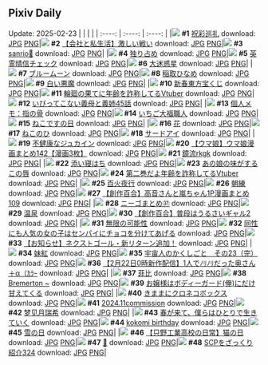 ## Pixiv Daily
Update: 2025-02-23
|      |      |      |
| :----: | :----: | :----: |
|![](https://pixiv.microyu.workers.dev/c/240x480/img-master/img/2025/02/21/00/02/59/127455493_p0_master1200.jpg) **#1** [祝彩巡礼](https://www.pixiv.net/artworks/127455493) download: [JPG](https://pixiv.microyu.workers.dev/img-original/img/2025/02/21/00/02/59/127455493_p0.jpg) [PNG](https://pixiv.microyu.workers.dev/img-original/img/2025/02/21/00/02/59/127455493_p0.png)|![](https://pixiv.microyu.workers.dev/c/240x480/img-master/img/2025/02/21/12/00/12/127467152_p0_master1200.jpg) **#2** [【会社と私生活】激しい戦い](https://www.pixiv.net/artworks/127467152) download: [JPG](https://pixiv.microyu.workers.dev/img-original/img/2025/02/21/12/00/12/127467152_p0.jpg) [PNG](https://pixiv.microyu.workers.dev/img-original/img/2025/02/21/12/00/12/127467152_p0.png)|![](https://pixiv.microyu.workers.dev/c/240x480/img-master/img/2025/02/21/00/01/12/127455341_p0_master1200.jpg) **#3** [sanrio💌](https://www.pixiv.net/artworks/127455341) download: [JPG](https://pixiv.microyu.workers.dev/img-original/img/2025/02/21/00/01/12/127455341_p0.jpg) [PNG](https://pixiv.microyu.workers.dev/img-original/img/2025/02/21/00/01/12/127455341_p0.png)|
|![](https://pixiv.microyu.workers.dev/c/240x480/img-master/img/2025/02/21/20/03/49/127478313_p0_master1200.jpg) **#4** [独り占め](https://www.pixiv.net/artworks/127478313) download: [JPG](https://pixiv.microyu.workers.dev/img-original/img/2025/02/21/20/03/49/127478313_p0.jpg) [PNG](https://pixiv.microyu.workers.dev/img-original/img/2025/02/21/20/03/49/127478313_p0.png)|![](https://pixiv.microyu.workers.dev/c/240x480/img-master/img/2025/02/21/20/36/15/127479398_p0_master1200.jpg) **#5** [英霊晴信チェック](https://www.pixiv.net/artworks/127479398) download: [JPG](https://pixiv.microyu.workers.dev/img-original/img/2025/02/21/20/36/15/127479398_p0.jpg) [PNG](https://pixiv.microyu.workers.dev/img-original/img/2025/02/21/20/36/15/127479398_p0.png)|![](https://pixiv.microyu.workers.dev/c/240x480/img-master/img/2025/02/21/11/11/17/127466343_p0_master1200.jpg) **#6** [大迷惑星](https://www.pixiv.net/artworks/127466343) download: [JPG](https://pixiv.microyu.workers.dev/img-original/img/2025/02/21/11/11/17/127466343_p0.jpg) [PNG](https://pixiv.microyu.workers.dev/img-original/img/2025/02/21/11/11/17/127466343_p0.png)|
|![](https://pixiv.microyu.workers.dev/c/240x480/img-master/img/2025/02/22/20/38/28/127516912_p0_master1200.jpg) **#7** [ブルームーン](https://www.pixiv.net/artworks/127516912) download: [JPG](https://pixiv.microyu.workers.dev/img-original/img/2025/02/22/20/38/28/127516912_p0.jpg) [PNG](https://pixiv.microyu.workers.dev/img-original/img/2025/02/22/20/38/28/127516912_p0.png)|![](https://pixiv.microyu.workers.dev/c/240x480/img-master/img/2025/02/21/20/20/09/127478859_p0_master1200.jpg) **#8** [稲取ひなめ](https://www.pixiv.net/artworks/127478859) download: [JPG](https://pixiv.microyu.workers.dev/img-original/img/2025/02/21/20/20/09/127478859_p0.jpg) [PNG](https://pixiv.microyu.workers.dev/img-original/img/2025/02/21/20/20/09/127478859_p0.png)|![](https://pixiv.microyu.workers.dev/c/240x480/img-master/img/2025/02/21/00/00/21/127455184_p0_master1200.jpg) **#9** [白い悪魔](https://www.pixiv.net/artworks/127455184) download: [JPG](https://pixiv.microyu.workers.dev/img-original/img/2025/02/21/00/00/21/127455184_p0.jpg) [PNG](https://pixiv.microyu.workers.dev/img-original/img/2025/02/21/00/00/21/127455184_p0.png)|
|![](https://pixiv.microyu.workers.dev/c/240x480/img-master/img/2025/02/21/00/13/50/127455978_p0_master1200.jpg) **#10** [新春東方宝くじ](https://www.pixiv.net/artworks/127455978) download: [JPG](https://pixiv.microyu.workers.dev/img-original/img/2025/02/21/00/13/50/127455978_p0.jpg) [PNG](https://pixiv.microyu.workers.dev/img-original/img/2025/02/21/00/13/50/127455978_p0.png)|![](https://pixiv.microyu.workers.dev/c/240x480/img-master/img/2025/02/21/21/18/46/127480913_p0_master1200.jpg) **#11** [輪廻の果てに年齢を詐称してるVtuber](https://www.pixiv.net/artworks/127480913) download: [JPG](https://pixiv.microyu.workers.dev/img-original/img/2025/02/21/21/18/46/127480913_p0.jpg) [PNG](https://pixiv.microyu.workers.dev/img-original/img/2025/02/21/21/18/46/127480913_p0.png)|![](https://pixiv.microyu.workers.dev/c/240x480/img-master/img/2025/02/22/00/47/25/127489449_p0_master1200.jpg) **#12** [いびってこない義母と義姉45話](https://www.pixiv.net/artworks/127489449) download: [JPG](https://pixiv.microyu.workers.dev/img-original/img/2025/02/22/00/47/25/127489449_p0.jpg) [PNG](https://pixiv.microyu.workers.dev/img-original/img/2025/02/22/00/47/25/127489449_p0.png)|
|![](https://pixiv.microyu.workers.dev/c/240x480/img-master/img/2025/02/22/06/00/11/127494933_p0_master1200.jpg) **#13** [個人メモ：指の骨](https://www.pixiv.net/artworks/127494933) download: [JPG](https://pixiv.microyu.workers.dev/img-original/img/2025/02/22/06/00/11/127494933_p0.jpg) [PNG](https://pixiv.microyu.workers.dev/img-original/img/2025/02/22/06/00/11/127494933_p0.png)|![](https://pixiv.microyu.workers.dev/c/240x480/img-master/img/2025/02/21/20/30/01/127479166_p0_master1200.jpg) **#14** [いちご大福職人](https://www.pixiv.net/artworks/127479166) download: [JPG](https://pixiv.microyu.workers.dev/img-original/img/2025/02/21/20/30/01/127479166_p0.jpg) [PNG](https://pixiv.microyu.workers.dev/img-original/img/2025/02/21/20/30/01/127479166_p0.png)|![](https://pixiv.microyu.workers.dev/c/240x480/img-master/img/2025/02/22/19/36/45/127514555_p0_master1200.jpg) **#15** [ねこですの日](https://www.pixiv.net/artworks/127514555) download: [JPG](https://pixiv.microyu.workers.dev/img-original/img/2025/02/22/19/36/45/127514555_p0.jpg) [PNG](https://pixiv.microyu.workers.dev/img-original/img/2025/02/22/19/36/45/127514555_p0.png)|
|![](https://pixiv.microyu.workers.dev/c/240x480/img-master/img/2025/02/21/00/00/18/127455162_p0_master1200.jpg) **#16** [花](https://www.pixiv.net/artworks/127455162) download: [JPG](https://pixiv.microyu.workers.dev/img-original/img/2025/02/21/00/00/18/127455162_p0.jpg) [PNG](https://pixiv.microyu.workers.dev/img-original/img/2025/02/21/00/00/18/127455162_p0.png)|![](https://pixiv.microyu.workers.dev/c/240x480/img-master/img/2025/02/22/12/58/03/127502847_p0_master1200.jpg) **#17** [ねこのひ](https://www.pixiv.net/artworks/127502847) download: [JPG](https://pixiv.microyu.workers.dev/img-original/img/2025/02/22/12/58/03/127502847_p0.jpg) [PNG](https://pixiv.microyu.workers.dev/img-original/img/2025/02/22/12/58/03/127502847_p0.png)|![](https://pixiv.microyu.workers.dev/c/240x480/img-master/img/2025/02/21/00/21/51/127456269_p0_master1200.jpg) **#18** [サードアイ](https://www.pixiv.net/artworks/127456269) download: [JPG](https://pixiv.microyu.workers.dev/img-original/img/2025/02/21/00/21/51/127456269_p0.jpg) [PNG](https://pixiv.microyu.workers.dev/img-original/img/2025/02/21/00/21/51/127456269_p0.png)|
|![](https://pixiv.microyu.workers.dev/c/240x480/img-master/img/2025/02/21/17/24/35/127473231_p0_master1200.jpg) **#19** [不健康なジュカイン](https://www.pixiv.net/artworks/127473231) download: [JPG](https://pixiv.microyu.workers.dev/img-original/img/2025/02/21/17/24/35/127473231_p0.jpg) [PNG](https://pixiv.microyu.workers.dev/img-original/img/2025/02/21/17/24/35/127473231_p0.png)|![](https://pixiv.microyu.workers.dev/c/240x480/img-master/img/2025/02/21/00/01/04/127455326_p0_master1200.jpg) **#20** [【ウマ娘】ウマ娘漫画まとめ142【漫画3枚】](https://www.pixiv.net/artworks/127455326) download: [JPG](https://pixiv.microyu.workers.dev/img-original/img/2025/02/21/00/01/04/127455326_p0.jpg) [PNG](https://pixiv.microyu.workers.dev/img-original/img/2025/02/21/00/01/04/127455326_p0.png)|![](https://pixiv.microyu.workers.dev/c/240x480/img-master/img/2025/02/21/00/00/41/127455256_p0_master1200.jpg) **#21** [鏡流rkgk](https://www.pixiv.net/artworks/127455256) download: [JPG](https://pixiv.microyu.workers.dev/img-original/img/2025/02/21/00/00/41/127455256_p0.jpg) [PNG](https://pixiv.microyu.workers.dev/img-original/img/2025/02/21/00/00/41/127455256_p0.png)|
|![](https://pixiv.microyu.workers.dev/c/240x480/img-master/img/2025/02/21/12/04/53/127467319_p0_master1200.jpg) **#22** [添い寝はち](https://www.pixiv.net/artworks/127467319) download: [JPG](https://pixiv.microyu.workers.dev/img-original/img/2025/02/21/12/04/53/127467319_p0.jpg) [PNG](https://pixiv.microyu.workers.dev/img-original/img/2025/02/21/12/04/53/127467319_p0.png)|![](https://pixiv.microyu.workers.dev/c/240x480/img-master/img/2025/02/22/21/13/01/127518375_p0_master1200.jpg) **#23** [あの娘の味がするこの唇](https://www.pixiv.net/artworks/127518375) download: [JPG](https://pixiv.microyu.workers.dev/img-original/img/2025/02/22/21/13/01/127518375_p0.jpg) [PNG](https://pixiv.microyu.workers.dev/img-original/img/2025/02/22/21/13/01/127518375_p0.png)|![](https://pixiv.microyu.workers.dev/c/240x480/img-master/img/2025/02/22/21/09/48/127518231_p0_master1200.jpg) **#24** [第二巻だよ年齢を詐称してるVtuber](https://www.pixiv.net/artworks/127518231) download: [JPG](https://pixiv.microyu.workers.dev/img-original/img/2025/02/22/21/09/48/127518231_p0.jpg) [PNG](https://pixiv.microyu.workers.dev/img-original/img/2025/02/22/21/09/48/127518231_p0.png)|
|![](https://pixiv.microyu.workers.dev/c/240x480/img-master/img/2025/02/21/07/07/44/127462905_p0_master1200.jpg) **#25** [百火夜行](https://www.pixiv.net/artworks/127462905) download: [JPG](https://pixiv.microyu.workers.dev/img-original/img/2025/02/21/07/07/44/127462905_p0.jpg) [PNG](https://pixiv.microyu.workers.dev/img-original/img/2025/02/21/07/07/44/127462905_p0.png)|![](https://pixiv.microyu.workers.dev/c/240x480/img-master/img/2025/02/21/00/00/13/127455136_p0_master1200.jpg) **#26** [朝練](https://www.pixiv.net/artworks/127455136) download: [JPG](https://pixiv.microyu.workers.dev/img-original/img/2025/02/21/00/00/13/127455136_p0.jpg) [PNG](https://pixiv.microyu.workers.dev/img-original/img/2025/02/21/00/00/13/127455136_p0.png)|![](https://pixiv.microyu.workers.dev/c/240x480/img-master/img/2025/02/22/00/02/59/127487504_p0_master1200.jpg) **#27** [【創作百合】高音さんと嵐ちゃん1P漫画まとめ109](https://www.pixiv.net/artworks/127487504) download: [JPG](https://pixiv.microyu.workers.dev/img-original/img/2025/02/22/00/02/59/127487504_p0.jpg) [PNG](https://pixiv.microyu.workers.dev/img-original/img/2025/02/22/00/02/59/127487504_p0.png)|
|![](https://pixiv.microyu.workers.dev/c/240x480/img-master/img/2025/02/21/15/28/57/127470904_p0_master1200.jpg) **#28** [ニーゴまとめ㊲](https://www.pixiv.net/artworks/127470904) download: [JPG](https://pixiv.microyu.workers.dev/img-original/img/2025/02/21/15/28/57/127470904_p0.jpg) [PNG](https://pixiv.microyu.workers.dev/img-original/img/2025/02/21/15/28/57/127470904_p0.png)|![](https://pixiv.microyu.workers.dev/c/240x480/img-master/img/2025/02/21/00/44/09/127455994_p0_master1200.jpg) **#29** [温泉](https://www.pixiv.net/artworks/127455994) download: [JPG](https://pixiv.microyu.workers.dev/img-original/img/2025/02/21/00/44/09/127455994_p0.jpg) [PNG](https://pixiv.microyu.workers.dev/img-original/img/2025/02/21/00/44/09/127455994_p0.png)|![](https://pixiv.microyu.workers.dev/c/240x480/img-master/img/2025/02/21/20/02/48/127478279_p0_master1200.jpg) **#30** [【創作百合】普段はうるさいギャル2](https://www.pixiv.net/artworks/127478279) download: [JPG](https://pixiv.microyu.workers.dev/img-original/img/2025/02/21/20/02/48/127478279_p0.jpg) [PNG](https://pixiv.microyu.workers.dev/img-original/img/2025/02/21/20/02/48/127478279_p0.png)|
|![](https://pixiv.microyu.workers.dev/c/240x480/img-master/img/2025/02/22/14/30/32/127505237_p0_master1200.jpg) **#31** [無限の可能性](https://www.pixiv.net/artworks/127505237) download: [JPG](https://pixiv.microyu.workers.dev/img-original/img/2025/02/22/14/30/32/127505237_p0.jpg) [PNG](https://pixiv.microyu.workers.dev/img-original/img/2025/02/22/14/30/32/127505237_p0.png)|![](https://pixiv.microyu.workers.dev/c/240x480/img-master/img/2025/02/21/20/45/04/127479667_p0_master1200.jpg) **#32** [同性にも人気の女の子はセンパイにチョコを分けてあげる](https://www.pixiv.net/artworks/127479667) download: [JPG](https://pixiv.microyu.workers.dev/img-original/img/2025/02/21/20/45/04/127479667_p0.jpg) [PNG](https://pixiv.microyu.workers.dev/img-original/img/2025/02/21/20/45/04/127479667_p0.png)|![](https://pixiv.microyu.workers.dev/c/240x480/img-master/img/2025/02/22/20/00/32/127515424_p0_master1200.jpg) **#33** [【お知らせ】ネクストゴール・新リターン追加！](https://www.pixiv.net/artworks/127515424) download: [JPG](https://pixiv.microyu.workers.dev/img-original/img/2025/02/22/20/00/32/127515424_p0.jpg) [PNG](https://pixiv.microyu.workers.dev/img-original/img/2025/02/22/20/00/32/127515424_p0.png)|
|![](https://pixiv.microyu.workers.dev/c/240x480/img-master/img/2025/02/21/02/47/57/127459700_p0_master1200.jpg) **#34** [妹紅](https://www.pixiv.net/artworks/127459700) download: [JPG](https://pixiv.microyu.workers.dev/img-original/img/2025/02/21/02/47/57/127459700_p0.jpg) [PNG](https://pixiv.microyu.workers.dev/img-original/img/2025/02/21/02/47/57/127459700_p0.png)|![](https://pixiv.microyu.workers.dev/c/240x480/img-master/img/2025/02/21/00/17/50/127456125_p0_master1200.jpg) **#35** [宇宙人のかくしごと　その23（完）](https://www.pixiv.net/artworks/127456125) download: [JPG](https://pixiv.microyu.workers.dev/img-original/img/2025/02/21/00/17/50/127456125_p0.jpg) [PNG](https://pixiv.microyu.workers.dev/img-original/img/2025/02/21/00/17/50/127456125_p0.png)|![](https://pixiv.microyu.workers.dev/c/240x480/img-master/img/2025/02/21/00/04/11/127455573_p0_master1200.jpg) **#36** [【2月22日0時新作配信】1人でﾉﾘﾉﾘだった奥さん＋α（ｶﾗｰ](https://www.pixiv.net/artworks/127455573) download: [JPG](https://pixiv.microyu.workers.dev/img-original/img/2025/02/21/00/04/11/127455573_p0.jpg) [PNG](https://pixiv.microyu.workers.dev/img-original/img/2025/02/21/00/04/11/127455573_p0.png)|
|![](https://pixiv.microyu.workers.dev/c/240x480/img-master/img/2025/02/22/18/00/18/127510922_p0_master1200.jpg) **#37** [菲比](https://www.pixiv.net/artworks/127510922) download: [JPG](https://pixiv.microyu.workers.dev/img-original/img/2025/02/22/18/00/18/127510922_p0.jpg) [PNG](https://pixiv.microyu.workers.dev/img-original/img/2025/02/22/18/00/18/127510922_p0.png)|![](https://pixiv.microyu.workers.dev/c/240x480/img-master/img/2025/02/21/17/55/39/127473989_p0_master1200.jpg) **#38** [Bremerton ~](https://www.pixiv.net/artworks/127473989) download: [JPG](https://pixiv.microyu.workers.dev/img-original/img/2025/02/21/17/55/39/127473989_p0.jpg) [PNG](https://pixiv.microyu.workers.dev/img-original/img/2025/02/21/17/55/39/127473989_p0.png)|![](https://pixiv.microyu.workers.dev/c/240x480/img-master/img/2025/02/22/18/52/43/127511784_p0_master1200.jpg) **#39** [お嬢様はボディーガード(俺)にだけ甘えてくる](https://www.pixiv.net/artworks/127511784) download: [JPG](https://pixiv.microyu.workers.dev/img-original/img/2025/02/22/18/52/43/127511784_p0.jpg) [PNG](https://pixiv.microyu.workers.dev/img-original/img/2025/02/22/18/52/43/127511784_p0.png)|
|![](https://pixiv.microyu.workers.dev/c/240x480/img-master/img/2025/02/22/20/01/20/127515497_p0_master1200.jpg) **#40** [きままにクロネコボックス](https://www.pixiv.net/artworks/127515497) download: [JPG](https://pixiv.microyu.workers.dev/img-original/img/2025/02/22/20/01/20/127515497_p0.jpg) [PNG](https://pixiv.microyu.workers.dev/img-original/img/2025/02/22/20/01/20/127515497_p0.png)|![](https://pixiv.microyu.workers.dev/c/240x480/img-master/img/2025/02/21/12/47/02/127468141_p0_master1200.jpg) **#41** [2024.11commission](https://www.pixiv.net/artworks/127468141) download: [JPG](https://pixiv.microyu.workers.dev/img-original/img/2025/02/21/12/47/02/127468141_p0.jpg) [PNG](https://pixiv.microyu.workers.dev/img-original/img/2025/02/21/12/47/02/127468141_p0.png)|![](https://pixiv.microyu.workers.dev/c/240x480/img-master/img/2025/02/21/20/03/41/127478311_p0_master1200.jpg) **#42** [梦见月瑞希](https://www.pixiv.net/artworks/127478311) download: [JPG](https://pixiv.microyu.workers.dev/img-original/img/2025/02/21/20/03/41/127478311_p0.jpg) [PNG](https://pixiv.microyu.workers.dev/img-original/img/2025/02/21/20/03/41/127478311_p0.png)|
|![](https://pixiv.microyu.workers.dev/c/240x480/img-master/img/2025/02/22/00/00/20/127487084_p0_master1200.jpg) **#43** [春が来て、僕らはひとりで生きていく](https://www.pixiv.net/artworks/127487084) download: [JPG](https://pixiv.microyu.workers.dev/img-original/img/2025/02/22/00/00/20/127487084_p0.jpg) [PNG](https://pixiv.microyu.workers.dev/img-original/img/2025/02/22/00/00/20/127487084_p0.png)|![](https://pixiv.microyu.workers.dev/c/240x480/img-master/img/2025/02/22/20/46/33/127517196_p0_master1200.jpg) **#44** [kokomi birthday](https://www.pixiv.net/artworks/127517196) download: [JPG](https://pixiv.microyu.workers.dev/img-original/img/2025/02/22/20/46/33/127517196_p0.jpg) [PNG](https://pixiv.microyu.workers.dev/img-original/img/2025/02/22/20/46/33/127517196_p0.png)|![](https://pixiv.microyu.workers.dev/c/240x480/img-master/img/2025/02/21/20/00/08/127478038_p0_master1200.jpg) **#45** [雪の日](https://www.pixiv.net/artworks/127478038) download: [JPG](https://pixiv.microyu.workers.dev/img-original/img/2025/02/21/20/00/08/127478038_p0.jpg) [PNG](https://pixiv.microyu.workers.dev/img-original/img/2025/02/21/20/00/08/127478038_p0.png)|
|![](https://pixiv.microyu.workers.dev/c/240x480/img-master/img/2025/02/22/00/03/05/127487513_p0_master1200.jpg) **#46** [【只野工業高校の日常】猫の日](https://www.pixiv.net/artworks/127487513) download: [JPG](https://pixiv.microyu.workers.dev/img-original/img/2025/02/22/00/03/05/127487513_p0.jpg) [PNG](https://pixiv.microyu.workers.dev/img-original/img/2025/02/22/00/03/05/127487513_p0.png)|![](https://pixiv.microyu.workers.dev/c/240x480/img-master/img/2025/02/21/00/00/38/127455244_p0_master1200.jpg) **#47** [💖](https://www.pixiv.net/artworks/127455244) download: [JPG](https://pixiv.microyu.workers.dev/img-original/img/2025/02/21/00/00/38/127455244_p0.jpg) [PNG](https://pixiv.microyu.workers.dev/img-original/img/2025/02/21/00/00/38/127455244_p0.png)|![](https://pixiv.microyu.workers.dev/c/240x480/img-master/img/2025/02/22/21/00/42/127517842_p0_master1200.jpg) **#48** [SCPをざっくり紹介324](https://www.pixiv.net/artworks/127517842) download: [JPG](https://pixiv.microyu.workers.dev/img-original/img/2025/02/22/21/00/42/127517842_p0.jpg) [PNG](https://pixiv.microyu.workers.dev/img-original/img/2025/02/22/21/00/42/127517842_p0.png)|
